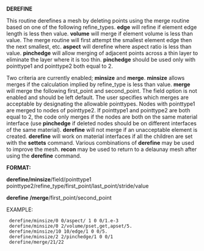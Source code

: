  **DEREFINE**

  This routine derefines a mesh by deleting points using the merge
  routine based on one of the following refine\_types. **edge** will
  refine if element edge length is less then value. **volume** will
  merge if element volume is less than value. The merge routine will
  first attempt the smallest element edge then the next smallest, etc.
  **aspect** will derefine where aspect ratio is less than value.
  **pinchedge** will allow merging of adjacent points across a thin
  layer to eliminate the layer where it is too thin. **pinchedge**
  should be used only with pointtype1 and pointtype2 both equal to 2.

  Two criteria are currently enabled; **minsize** and **merge**.
  **minsize** allows merges if the calculation implied by refine\_type
  is less than value. **merge** will merge the following first\_point
  and second\_point. The field option is not enabled and should be
  left default. The user specifies which merges are acceptable by
  designating the allowable pointtypes. Nodes with pointtype1 are
  merged to nodes of pointtype2. If pointtype1 and pointtype2 are both
  equal to 2, the code only merges if the nodes are both on the same
  material interface (use **pinchedge** if deleted nodes should be on
  different interfaces of the same material). **derefine** will not
  merge if an unacceptable element is created. **derefine** will work
  on material interfaces if all the children are set with the
  **settets** command. Various combinations of **derefine** may be
  used to improve the mesh. **recon** may be used to return to a
  delaunay mesh after using the **derefine** command.

 **FORMAT:**
 
  **derefine/minsize**/field/pointtype1 pointtype2/refine\_type/first\_point/last\_point/stride/value

  **derefine** **/merge**/first\_point/second\_point

 EXAMPLE:

     derefine/minsize/0 0/aspect/ 1 0 0/1.e-3
     derefine/minsize/0 2/volume/pset,get,apset/5.
     derefine/minsize/10 10/edge/1 0 0/5.
     derefine/minsize/2 2/pinchedge/1 0 0/1
     derefine/merge/21/22
